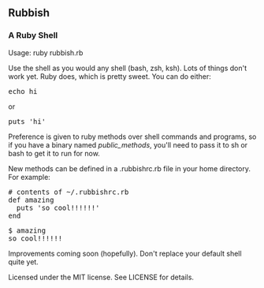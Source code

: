 ## Rubbish
### A Ruby Shell

Usage: ruby rubbish.rb

Use the shell as you would any shell (bash, zsh, ksh). Lots of things don't work yet. Ruby does, which is pretty sweet. You can do either:

<pre>
echo hi</pre>
or
<pre>
puts 'hi'</pre>

Preference is given to ruby methods over shell commands and programs, so if you have a binary named _public_methods_, you'll need to pass it to sh or bash to get it to run for now.

New methods can be defined in a .rubbishrc.rb file in your home directory. For example:
<pre>
# contents of ~/.rubbishrc.rb
def amazing
  puts 'so cool!!!!!!'
end</pre>
<pre>
$ amazing
so cool!!!!!!</pre>

Improvements coming soon (hopefully). Don't replace your default shell quite yet.

Licensed under the MIT license. See LICENSE for details.
